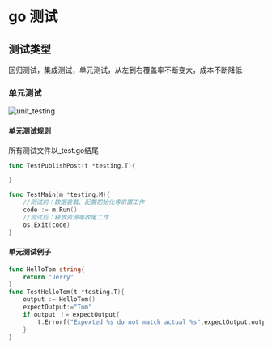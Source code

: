 # go 测试
## 测试类型
回归测试，集成测试，单元测试，从左到右覆盖率不断变大，成本不断降低
### 单元测试
![unit_testing](/1dev/go/unit_testing.png "unit_testing")
#### 单元测试规则
所有测试文件以_test.go结尾 
```go
func TestPublishPost(t *testing.T){

}

func TestMain(m *testing.M){
    //测试前：数据装载、配置初始化等前置工作
    code := m.Run()
    //测试后：释放资源等收尾工作
    os.Exit(code)
}
```
#### 单元测试例子
```go
func HelloTom string{
    return "Jerry"
}
func TestHelloTom(t *testing.T){
    output := HelloTom()
    expectOutput:="Tom"
    if output ！= expectOutput{
        t.Errorf("Expexted %s do not match actual %s",expectOutput,output)
    }
}
```